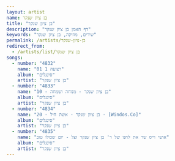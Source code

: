 ```yaml
---
layout: artist
name: בן ציון שנקר
title: "בן ציון שנקר"
description: "דף האמן בן ציון שנקר"
keywords: "שירים, מוזיקה, בן ציון שנקר"
permalink: /artists/בן-ציון-שנקר
redirect_from:
  - /artists/list/בן ציון שנקר
songs:
  - number: "4832"
    name: "01 רצועה 1"
    album: "סינגלים"
    artist: "בן ציון שנקר"
  - number: "4833"
    name: "10 - בן ציון שנקר - מנוחה ושמחה"
    album: "סינגלים"
    artist: "בן ציון שנקר"
  - number: "4834"
    name: "20 - בן ציון שנקר - אשת חיל - [Windos.Co]"
    album: "סינגלים"
    artist: "בן ציון שנקר"
  - number: "4835"
    name: "אושי וייס שר את לחנו של ר' בן ציון שנקר זצל - יום שכולו טוב"
    album: "סינגלים"
    artist: "בן ציון שנקר"
---
```

